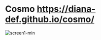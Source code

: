 # Cosmo https://diana-def.github.io/cosmo/
![screen1-min](https://user-images.githubusercontent.com/112267131/187039729-40eed7ac-5f12-4f33-a748-4455d42b44ac.png)

